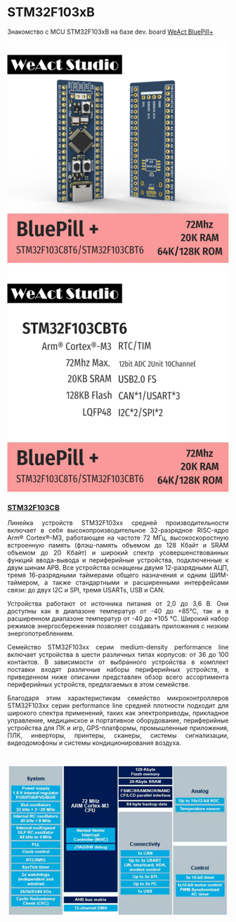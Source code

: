 # STM32F103xB
Знакомство с MCU STM32F103xB на базе dev. board [WeAct BluePill+](https://aliexpress.ru/item/1005004918334754.html?sku_id=12000034303875974&spm=a2g2w.productlist.search_results.1.4ce76654jam7V6)

<p align="center">
    <img src="./Images/blue_pill.jpeg"/>
</p>

<p align="center">
    <img src="./Images/blue_pill_stm32f103cbt6.jpeg"/>
</p>

### [STM32F103CB](https://www.st.com/en/microcontrollers-microprocessors/stm32f103cb.html)

<p align="justify">
Линейка устройств STM32F103xx средней производительности включает в себя высокопроизводительное 32-разрядное RISC-ядро Arm® Cortex®-M3, работающее на частоте 72 МГц, высокоскоростную встроенную память (флэш-память объемом до 128 Кбайт и SRAM объемом до 20 Кбайт) и широкий спектр усовершенствованных функций ввода-вывода и периферийные устройства, подключенные к двум шинам APB. Все устройства оснащены двумя 12-разрядными АЦП, тремя 16-разрядными таймерами общего назначения и одним ШИМ-таймером, а также стандартными и расширенными интерфейсами связи: до двух I2C и SPI, тремя USARTs, USB и CAN.
</p>
<p align="justify">
Устройства работают от источника питания от 2,0 до 3,6 В. Они доступны как в диапазоне температур от -40 до +85°C, так и в расширенном диапазоне температур от -40 до +105 °C. Широкий набор режимов энергосбережения позволяет создавать приложения с низким энергопотреблением.
</p>
<p align="justify">
Семейство STM32F103xx серии medium-density performance line включает устройства в шести различных типах корпусов: от 36 до 100 контактов. В зависимости от выбранного устройства в комплект поставки входят различные наборы периферийных устройств, в приведенном ниже описании представлен обзор всего ассортимента периферийных устройств, предлагаемых в этом семействе.
</p>
<p align="justify">
Благодаря этим характеристикам семейство микроконтроллеров STM32F103xx серии performance line средней плотности подходит для широкого спектра применений, таких как электроприводы, прикладное управление, медицинское и портативное оборудование, периферийные устройства для ПК и игр, GPS-платформы, промышленные приложения, ПЛК, инверторы, принтеры, сканеры, системы сигнализации, видеодомофоны и системы кондиционирования воздуха.
</p>
<br>
<p align="center">
    <img src="./Images/stm32f103xb.jpeg"/>
</p>